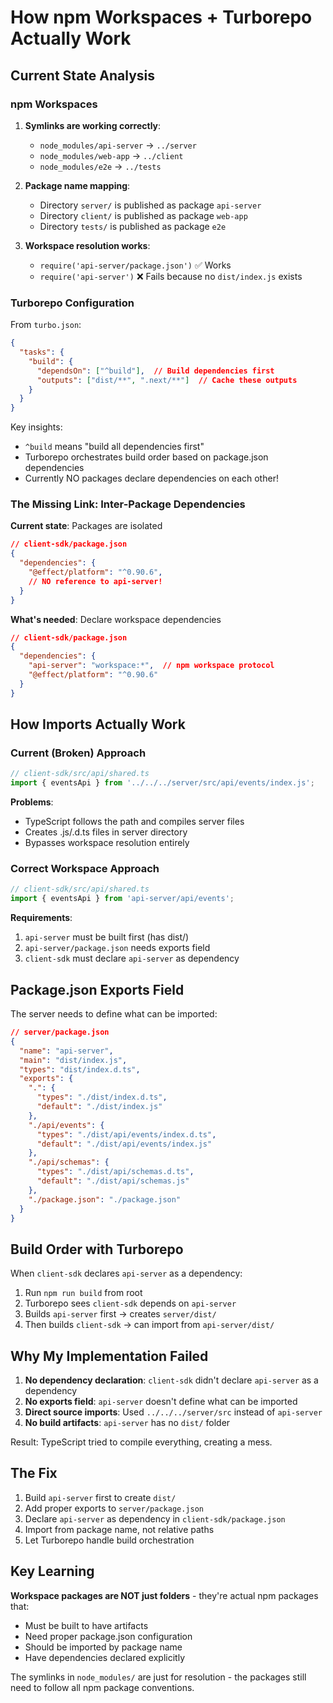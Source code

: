 # How npm Workspaces + Turborepo Actually Work

## Current State Analysis

### npm Workspaces
1. **Symlinks are working correctly**:
   - `node_modules/api-server` → `../server`
   - `node_modules/web-app` → `../client`
   - `node_modules/e2e` → `../tests`

2. **Package name mapping**:
   - Directory `server/` is published as package `api-server`
   - Directory `client/` is published as package `web-app`
   - Directory `tests/` is published as package `e2e`

3. **Workspace resolution works**:
   - `require('api-server/package.json')` ✅ Works
   - `require('api-server')` ❌ Fails because no `dist/index.js` exists

### Turborepo Configuration

From `turbo.json`:
```json
{
  "tasks": {
    "build": {
      "dependsOn": ["^build"],  // Build dependencies first
      "outputs": ["dist/**", ".next/**"]  // Cache these outputs
    }
  }
}
```

Key insights:
- `^build` means "build all dependencies first"
- Turborepo orchestrates build order based on package.json dependencies
- Currently NO packages declare dependencies on each other!

### The Missing Link: Inter-Package Dependencies

**Current state**: Packages are isolated
```json
// client-sdk/package.json
{
  "dependencies": {
    "@effect/platform": "^0.90.6",
    // NO reference to api-server!
  }
}
```

**What's needed**: Declare workspace dependencies
```json
// client-sdk/package.json
{
  "dependencies": {
    "api-server": "workspace:*",  // npm workspace protocol
    "@effect/platform": "^0.90.6"
  }
}
```

## How Imports Actually Work

### Current (Broken) Approach
```typescript
// client-sdk/src/api/shared.ts
import { eventsApi } from '../../../server/src/api/events/index.js';
```
**Problems**:
- TypeScript follows the path and compiles server files
- Creates .js/.d.ts files in server directory
- Bypasses workspace resolution entirely

### Correct Workspace Approach
```typescript
// client-sdk/src/api/shared.ts
import { eventsApi } from 'api-server/api/events';
```
**Requirements**:
1. `api-server` must be built first (has dist/)
2. `api-server/package.json` needs exports field
3. `client-sdk` must declare `api-server` as dependency

## Package.json Exports Field

The server needs to define what can be imported:

```json
// server/package.json
{
  "name": "api-server",
  "main": "dist/index.js",
  "types": "dist/index.d.ts",
  "exports": {
    ".": {
      "types": "./dist/index.d.ts",
      "default": "./dist/index.js"
    },
    "./api/events": {
      "types": "./dist/api/events/index.d.ts",
      "default": "./dist/api/events/index.js"
    },
    "./api/schemas": {
      "types": "./dist/api/schemas.d.ts", 
      "default": "./dist/api/schemas.js"
    },
    "./package.json": "./package.json"
  }
}
```

## Build Order with Turborepo

When `client-sdk` declares `api-server` as a dependency:

1. Run `npm run build` from root
2. Turborepo sees `client-sdk` depends on `api-server`
3. Builds `api-server` first → creates `server/dist/`
4. Then builds `client-sdk` → can import from `api-server/dist/`

## Why My Implementation Failed

1. **No dependency declaration**: `client-sdk` didn't declare `api-server` as a dependency
2. **No exports field**: `api-server` doesn't define what can be imported
3. **Direct source imports**: Used `../../../server/src` instead of `api-server`
4. **No build artifacts**: `api-server` has no `dist/` folder

Result: TypeScript tried to compile everything, creating a mess.

## The Fix

1. Build `api-server` first to create `dist/`
2. Add proper exports to `server/package.json`
3. Declare `api-server` as dependency in `client-sdk/package.json`
4. Import from package name, not relative paths
5. Let Turborepo handle build orchestration

## Key Learning

**Workspace packages are NOT just folders** - they're actual npm packages that:
- Must be built to have artifacts
- Need proper package.json configuration
- Should be imported by package name
- Have dependencies declared explicitly

The symlinks in `node_modules/` are just for resolution - the packages still need to follow all npm package conventions.